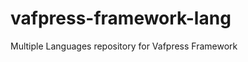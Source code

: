 vafpress-framework-lang
=======================

Multiple Languages repository for Vafpress Framework
